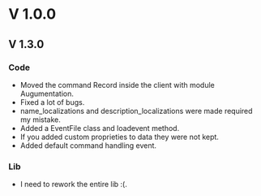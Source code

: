 # V 1.0.0

## V 1.3.0

### Code

- Moved the command Record inside the client with module Augumentation.
- Fixed a lot of bugs.
- name_localizations and description_localizations were made required my mistake.
- Added a EventFile class and loadevent method.
- If you added custom proprieties to data they were not kept.
- Added default command handling event.

### Lib

- I need to rework the entire lib :(.
